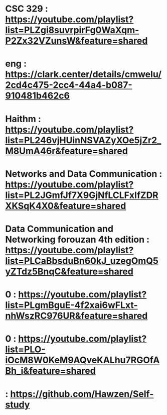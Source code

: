 # CSC 329 : https://youtube.com/playlist?list=PLZgi8suvrpirFg0WaXqm-P2Zx32VZunsW&feature=shared
# eng : https://clark.center/details/cmwelu/2cd4c475-2cc4-44a4-b087-910481b462c6
# Haithm : https://youtube.com/playlist?list=PL246vjHUinNSVAZyXOe5jZr2_M8UmA46r&feature=shared
# Networks and Data Communication : https://youtube.com/playlist?list=PL2JGmfJf7X9GjNfLCLFxIfZDRXKSqK4X0&feature=shared
# Data Communication and Networking forouzan 4th edition : https://youtube.com/playlist?list=PLCaBbsduBn60kJ_uzegOmQ5yZTdz5BnqC&feature=shared
# 0 : https://youtube.com/playlist?list=PLgmBguE-4f2xai6wFLxt-nhWszRC976UR&feature=shared
# 0 : https://youtube.com/playlist?list=PLO-iOcM8W0KeM9AQveKALhu7RGOfABh_i&feature=shared
#  : https://github.com/Hawzen/Self-study 
